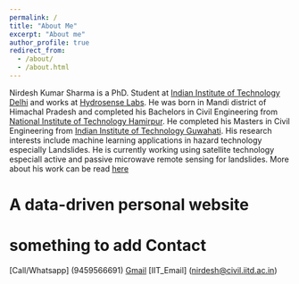 ```yaml
---
permalink: /
title: "About Me"
excerpt: "About me"
author_profile: true
redirect_from: 
  - /about/
  - /about.html
---
```

Nirdesh Kumar Sharma is a PhD. Student at [Indian Institute of Technology Delhi](https://iitd.ac.in) and works at [Hydrosense Labs](https://hydrosense.iitd.ac.in/team/). He was born in Mandi district of Himachal Pradesh and completed his Bachelors in Civil Engineering from [National Institute of Technology Hamirpur](https://nith.ac.in). He completed his Masters in Civil Engineering from [Indian Institute of Technology Guwahati](https://iitg.ac.in). His research interests include machine learning applications in hazard technology especially Landslides. He is currently working using satellite technology especiall active and passive microwave remote sensing for landslides. More about his work can be read [here](https://der-knight.github.io)

A data-driven personal website
======
something to add
Contact
======
[Call/Whatsapp] (9459566691)
[Gmail](nirdeshsharma.nith@gmail.com)
[IIT_Email] (nirdesh@civil.iitd.ac.in)
